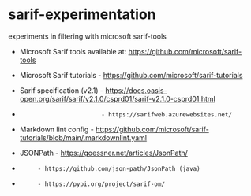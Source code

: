 # sarif-experimentation
experiments in filtering with microsoft sarif-tools

- Microsoft Sarif tools available at: https://github.com/microsoft/sarif-tools
- Microsoft Sarif tutorials - https://github.com/microsoft/sarif-tutorials
- Sarif specification (v2.1) - https://docs.oasis-open.org/sarif/sarif/v2.1.0/csprd01/sarif-v2.1.0-csprd01.html
-                            - https://sarifweb.azurewebsites.net/

- Markdown lint config - https://github.com/microsoft/sarif-tutorials/blob/main/.markdownlint.yaml


- JSONPath - https://goessner.net/articles/JsonPath/
-          - https://github.com/json-path/JsonPath (java)
-          - https://pypi.org/project/sarif-om/
